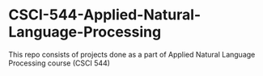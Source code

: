 # CSCI-544-Applied-Natural-Language-Processing
This repo consists of projects done as a part of Applied Natural Language Processing course (CSCI 544)
